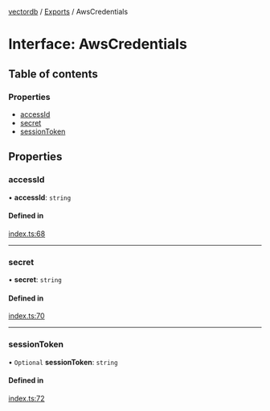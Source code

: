 [vectordb](../README.md) / [Exports](../modules.md) / AwsCredentials

# Interface: AwsCredentials

## Table of contents

### Properties

- [accessId](AwsCredentials.md#accessid)
- [secret](AwsCredentials.md#secret)
- [sessionToken](AwsCredentials.md#sessiontoken)

## Properties

### accessId

• **accessId**: `string`

#### Defined in

[index.ts:68](https://github.com/lancedb/lancedb/blob/92179835/node/src/index.ts#L68)

___

### secret

• **secret**: `string`

#### Defined in

[index.ts:70](https://github.com/lancedb/lancedb/blob/92179835/node/src/index.ts#L70)

___

### sessionToken

• `Optional` **sessionToken**: `string`

#### Defined in

[index.ts:72](https://github.com/lancedb/lancedb/blob/92179835/node/src/index.ts#L72)
